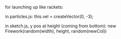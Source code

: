for launching up like rackets:

in particles.js:
this.vel = createVector(0, -3);

in sketch.js, y pos at height (coming from bottom):
new Firework(random(width), height, random(newCol))
